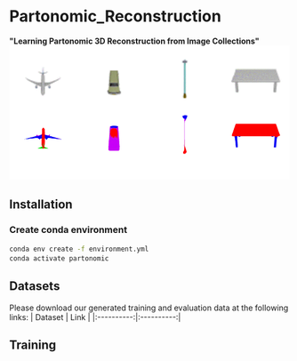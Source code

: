 # Partonomic_Reconstruction
**"Learning Partonomic 3D Reconstruction from Image Collections"**
![Qualitative Results](teaser.gif)
## Installation
### Create conda environment
```bash
conda env create -f environment.yml
conda activate partonomic
```
## Datasets
Please download our generated training and evaluation data at the following links:
| Dataset | Link |
|:----------:|:----------:|

## Training

